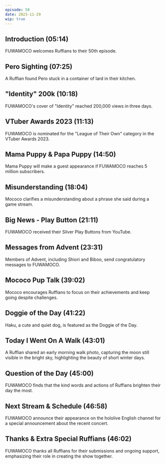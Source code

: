 ```yaml
---
episode: 50
date: 2023-11-29
wip: true
---
```


## Introduction (05:14)

FUWAMOCO welcomes Ruffians to their 50th episode.

## Pero Sighting (07:25)

A Ruffian found Pero stuck in a container of lard in their kitchen.

## "Identity" 200k (10:18)

FUWAMOCO's cover of "Identity" reached 200,000 views in three days.

## VTuber Awards 2023 (11:13)

FUWAMOCO is nominated for the "League of Their Own" category in the VTuber Awards 2023.

## Mama Puppy & Papa Puppy (14:50)

Mama Puppy will make a guest appearance if FUWAMOCO reaches 5 million subscribers.

## Misunderstanding (18:04)

Mococo clarifies a misunderstanding about a phrase she said during a game stream.

## Big News - Play Button (21:11)

FUWAMOCO received their Silver Play Buttons from YouTube.

## Messages from Advent (23:31)

Members of Advent, including Shiori and Biboo, send congratulatory messages to FUWAMOCO.

## Mococo Pup Talk (39:02)

Mococo encourages Ruffians to focus on their achievements and keep going despite challenges.

## Doggie of the Day (41:22)

Haku, a cute and quiet dog, is featured as the Doggie of the Day.

## Today I Went On A Walk (43:01)

A Ruffian shared an early morning walk photo, capturing the moon still visible in the bright sky, highlighting the beauty of short winter days.

## Question of the Day (45:00)

FUWAMOCO finds that the kind words and actions of Ruffians brighten their day the most.

## Next Stream & Schedule (46:58)

FUWAMOCO announce their appearance on the hololive English channel for a special announcement about the recent concert.

## Thanks & Extra Special Ruffians (46:02)

FUWAMOCO thanks all Ruffians for their submissions and ongoing support, emphasizing their role in creating the show together.
